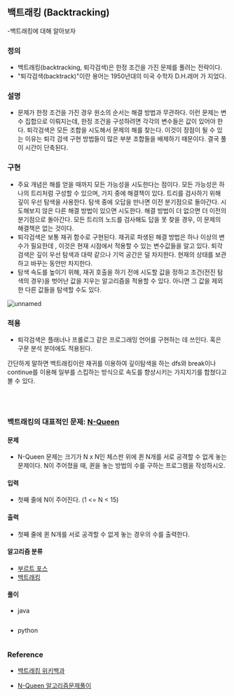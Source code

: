 ## 백트래킹 (Backtracking)
-백트래킹에 대해 알아보자


### 정의
- 백트래킹(backtracking, 퇴각검색)은 한정 조건을 가진 문제를 풀려는 전략이다.
- "퇴각검색(backtrack)"이란 용어는 1950년대의 미국 수학자 D.H.레머 가 지었다.

### 설명
- 문제가 한정 조건을 가진 경우 원소의 순서는 해결 방법과 무관하다. 이런 문제는 변수 집합으로 이뤄지는데, 한정 조건을 구성하려면 각각의 변수들은 값이 있어야 한다. 퇴각검색은 모든 조합을 시도해서 문제의 해를 찾는다. 이것이 장점이 될 수 있는 이유는 퇴각 검색 구현 방법들이 많은 부분 조합들을 배제하기 때문이다. 결국 풀이 시간이 단축된다.

### 구현
- 주요 개념은 해를 얻을 때까지 모든 가능성을 시도한다는 점이다. 모든 가능성은 하나의 트리처럼 구성할 수 있으며, 가지 중에 해결책이 있다. 트리를 검사하기 위해 깊이 우선 탐색을 사용한다. 탐색 중에 오답을 만나면 이전 분기점으로 돌아간다. 시도해보지 않은 다른 해결 방법이 있으면 시도한다. 해결 방법이 더 없으면 더 이전의 분기점으로 돌아간다. 모든 트리의 노드를 검사해도 답을 못 찾을 경우, 이 문제의 해결책은 없는 것이다.
- 퇴각검색은 보통 재귀 함수로 구현된다. 재귀로 파생된 해결 방법은 하나 이상의 변수가 필요한데 , 이것은 현재 시점에서 적용할 수 있는 변수값들을 알고 있다. 퇴각검색은 깊이 우선 탐색과 대략 같으나 기억 공간은 덜 차지한다. 현재의 상태를 보관하고 바꾸는 동안만 차지한다.
- 탐색 속도를 높이기 위해, 재귀 호출을 하기 전에 시도할 값을 정하고 조건(전진 탐색의 경우)을 벗어난 값을 지우는 알고리즘을 적용할 수 있다. 아니면 그 값을 제외한 다른 값들을 탐색할 수도 있다.

![unnamed](https://user-images.githubusercontent.com/56468120/92892227-8d66aa00-f453-11ea-8abf-220fb2b2e98f.png)

### 적용
- 퇴각검색은 플래너나 프롤로그 같은 프로그래밍 언어를 구현하는 데 쓰인다. 혹은 구문 분석 분야에도 적용된다.

간단하게 말하면 백트래킹이란 재귀를 이용하여 깊이탐색을 하는 dfs와 break이나 continue를 이용해 일부를 스킵하는 방식으로 속도를 향상시키는 가지치기를 합쳤다고 볼 수 있다. 

<br><br>


### 백트래킹의 대표적인 문제: [N-Queen](https://www.acmicpc.net/problem/9663)
#### 문제
  - N-Queen 문제는 크기가 N x N인 체스판 위에 퀸 N개를 서로 공격할 수 없게 놓는 문제이다. N이 주어졌을 때, 퀸을 놓는 방법의 수를 구하는 프로그램을 작성하시오.
#### 입력
- 첫째 줄에 N이 주어진다. (1 <= N < 15)
#### 출력
- 첫째 줄에 퀸 N개를 서로 공격할 수 없게 놓는 경우의 수를 출력한다.
#### 알고리즘 분류
- [부르트 포스](https://gusdnd852.tistory.com/167?category=748315)
- [백트래킹]()
#### 풀이

- java
```

```

- python
```

```

### Reference
  - [백트래킹 위키백과](https://ko.wikipedia.org/wiki/%ED%87%B4%EA%B0%81%EA%B2%80%EC%83%89)
  
  - [N-Queen 알고리즘문제풀이](https://www.youtube.com/watch?v=ltm-JX5R1pA)
